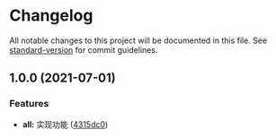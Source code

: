 # Changelog

All notable changes to this project will be documented in this file. See [standard-version](https://github.com/conventional-changelog/standard-version) for commit guidelines.

## 1.0.0 (2021-07-01)


### Features

* **all:** 实现功能 ([4315dc0](https://github.com/LightAPIs/quickly-open-multiple-urls/commit/4315dc02320b7e4f91a97133d98893dde2b61768))
